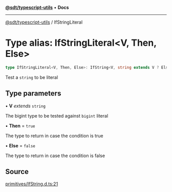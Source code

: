 [**@sdt/typescript-utils**](../README.md) • **Docs**

***

[@sdt/typescript-utils](../globals.md) / IfStringLiteral

# Type alias: IfStringLiteral\<V, Then, Else\>

```ts
type IfStringLiteral<V, Then, Else>: IfString<V, string extends V ? Else : Then, Else>;
```

Test a `string` to be literal

## Type parameters

• **V** *extends* `string`

The bigint type to be tested against `bigint` literal

• **Then** = `true`

The type to return in case the condition is true

• **Else** = `false`

The type to return in case the condition is false

## Source

[primitives/IfString.d.ts:21](https://github.com/sylvaindethier/typescript-utils/blob/ab419bb948144c4ff1d3d3505b7f2f1b468a22c9/types/primitives/IfString.d.ts#L21)
